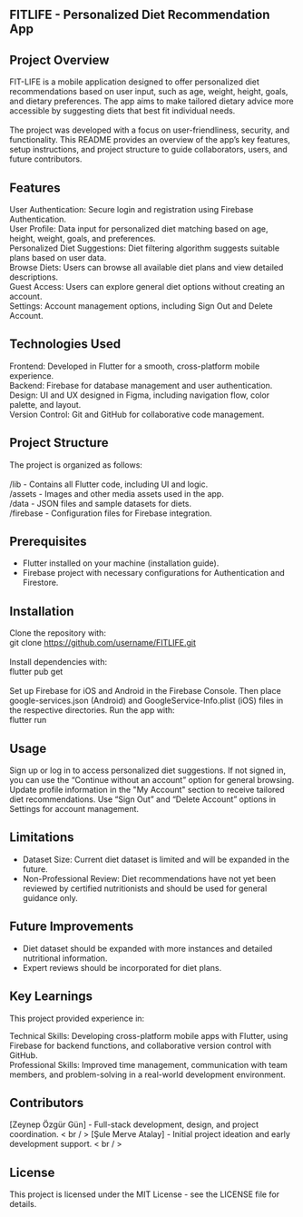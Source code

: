 ## FITLIFE - Personalized Diet Recommendation App
## Project Overview
FIT-LIFE is a mobile application designed to offer personalized diet recommendations based on user input, such as age, weight, height, goals, and dietary preferences. The app aims to make tailored dietary advice more accessible by suggesting diets that best fit individual needs. <br/>
<br/>
The project was developed with a focus on user-friendliness, security, and functionality. This README provides an overview of the app’s key features, setup instructions, and project structure to guide collaborators, users, and future contributors. <br/>

## Features
User Authentication: Secure login and registration using Firebase Authentication. <br/>
User Profile: Data input for personalized diet matching based on age, height, weight, goals, and preferences. <br/>
Personalized Diet Suggestions: Diet filtering algorithm suggests suitable plans based on user data. <br/>
Browse Diets: Users can browse all available diet plans and view detailed descriptions. <br/>
Guest Access: Users can explore general diet options without creating an account. <br/>
Settings: Account management options, including Sign Out and Delete Account. <br/>

## Technologies Used
Frontend: Developed in Flutter for a smooth, cross-platform mobile experience. <br/>
Backend: Firebase for database management and user authentication. <br/>
Design: UI and UX designed in Figma, including navigation flow, color palette, and layout. <br/>
Version Control: Git and GitHub for collaborative code management. <br/>

## Project Structure
The project is organized as follows: <br/>
<br/>
/lib - Contains all Flutter code, including UI and logic. <br/>
/assets - Images and other media assets used in the app. <br/>
/data - JSON files and sample datasets for diets. <br/>
/firebase - Configuration files for Firebase integration. <br/>

## Prerequisites
- Flutter installed on your machine (installation guide).
- Firebase project with necessary configurations for Authentication and Firestore.

## Installation
Clone the repository with: <br/>
git clone https://github.com/username/FITLIFE.git <br/>
<br/>
Install dependencies with:<br/>
flutter pub get <br/>
<br/>
Set up Firebase for iOS and Android in the Firebase Console. Then place google-services.json (Android) and GoogleService-Info.plist (iOS) files in the respective directories. Run the app with: <br/>
flutter run<br/>

## Usage
Sign up or log in to access personalized diet suggestions. If not signed in, you can use the “Continue without an account” option for general browsing. Update profile information in the "My Account" section to receive tailored diet recommendations. Use “Sign Out” and “Delete Account” options in Settings for account management.

## Limitations
- Dataset Size: Current diet dataset is limited and will be expanded in the future.
- Non-Professional Review: Diet recommendations have not yet been reviewed by certified nutritionists and should be used for general guidance only.

## Future Improvements
- Diet dataset should be expanded with more instances and detailed nutritional information.
- Expert reviews should be incorporated for diet plans.

## Key Learnings
This project provided experience in:<br/>

Technical Skills: Developing cross-platform mobile apps with Flutter, using Firebase for backend functions, and collaborative version control with GitHub. <br/>
Professional Skills: Improved time management, communication with team members, and problem-solving in a real-world development environment. 

## Contributors
[Zeynep Özgür Gün] - Full-stack development, design, and project coordination. < br / >
[Şule Merve Atalay] - Initial project ideation and early development support. < br / >

## License
This project is licensed under the MIT License - see the LICENSE file for details.
